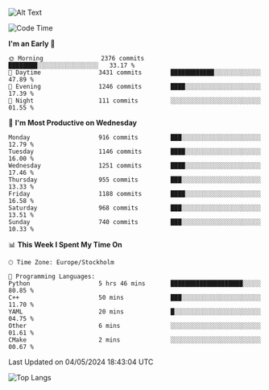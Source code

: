 ![Alt Text](https://media.tenor.com/3Gehha8RO-sAAAAC/goose-dance.gif)

<!--START_SECTION:waka-->
![Code Time](http://img.shields.io/badge/Code%20Time-142%20hrs%2024%20mins-blue)

**I'm an Early 🐤** 

```text
🌞 Morning                2376 commits        ████████░░░░░░░░░░░░░░░░░   33.17 % 
🌆 Daytime                3431 commits        ████████████░░░░░░░░░░░░░   47.89 % 
🌃 Evening                1246 commits        ████░░░░░░░░░░░░░░░░░░░░░   17.39 % 
🌙 Night                  111 commits         ░░░░░░░░░░░░░░░░░░░░░░░░░   01.55 % 
```
📅 **I'm Most Productive on Wednesday** 

```text
Monday                   916 commits         ███░░░░░░░░░░░░░░░░░░░░░░   12.79 % 
Tuesday                  1146 commits        ████░░░░░░░░░░░░░░░░░░░░░   16.00 % 
Wednesday                1251 commits        ████░░░░░░░░░░░░░░░░░░░░░   17.46 % 
Thursday                 955 commits         ███░░░░░░░░░░░░░░░░░░░░░░   13.33 % 
Friday                   1188 commits        ████░░░░░░░░░░░░░░░░░░░░░   16.58 % 
Saturday                 968 commits         ███░░░░░░░░░░░░░░░░░░░░░░   13.51 % 
Sunday                   740 commits         ███░░░░░░░░░░░░░░░░░░░░░░   10.33 % 
```


📊 **This Week I Spent My Time On** 

```text
🕑︎ Time Zone: Europe/Stockholm

💬 Programming Languages: 
Python                   5 hrs 46 mins       ████████████████████░░░░░   80.85 % 
C++                      50 mins             ███░░░░░░░░░░░░░░░░░░░░░░   11.70 % 
YAML                     20 mins             █░░░░░░░░░░░░░░░░░░░░░░░░   04.75 % 
Other                    6 mins              ░░░░░░░░░░░░░░░░░░░░░░░░░   01.61 % 
CMake                    2 mins              ░░░░░░░░░░░░░░░░░░░░░░░░░   00.67 % 
```


 Last Updated on 04/05/2024 18:43:04 UTC
<!--END_SECTION:waka-->

![Top Langs](https://github-readme-stats-rose-phi.vercel.app/api/top-langs/?username=jxncted\&layout=compact&hide=c,assembly,jupyter%20notebook)
